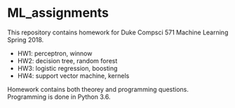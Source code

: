 # ML_assignments

This repository contains homework for Duke Compsci 571 Machine Learning Spring 2018. 

* HW1: perceptron, winnow
* HW2: decision tree, random forest
* HW3: logistic regression, boosting
* HW4: support vector machine, kernels

Homework contains both theorey and programming questions. Programming is done in Python 3.6.
